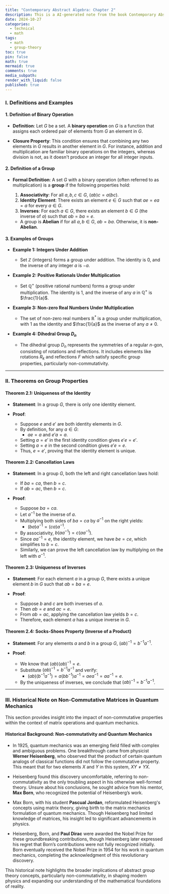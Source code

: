 ```yaml
---
title: "Contemporary Abstract Algebra: Chapter 2"
description: This is a AI-generated note from the book Contemporary Abstract Algebra
date: 2024-10-27
categories:
  - technical
  - math
tags:
  - math
  - group-theory
toc: true
pin: false
math: true
mermaid: true
comments: true
media_subpath:
render_with_liquid: false
published: true
---
```

### I. Definitions and Examples

#### **1. Definition of Binary Operation**

- **Definition**: Let $G$ be a set. A **binary operation** on $G$ is a function that assigns each ordered pair of elements from $G$ an element in $G$.

- **Closure Property**: This condition ensures that combining any two elements in $G$ results in another element in $G$. For instance, addition and multiplication are familiar binary operations on the integers, whereas division is not, as it doesn't produce an integer for all integer inputs.

#### **2. Definition of a Group**

- **Formal Definition**: A set $G$ with a binary operation (often referred to as multiplication) is a **group** if the following properties hold:
  1. **Associativity**: For all $a, b, c \in G$, $(ab)c = a(bc)$.
  2. **Identity Element**: There exists an element $e \in G$ such that $ae = ea = a$ for every $a \in G$.
  3. **Inverses**: For each $a \in G$, there exists an element $b \in G$ (the inverse of $a$) such that $ab = ba = e$.

  - A group is **Abelian** if for all $a, b \in G$, $ab = ba$. Otherwise, it is **non-Abelian**.

#### **3. Examples of Groups**

- **Example 1: Integers Under Addition**
  - Set $\mathbb{Z}$ (integers) forms a group under addition. The identity is $0$, and the inverse of any integer $a$ is $-a$.

- **Example 2: Positive Rationals Under Multiplication**
  - Set $\mathbb{Q}^+$ (positive rational numbers) forms a group under multiplication. The identity is $1$, and the inverse of any $a$ in $\mathbb{Q}^+$ is $\frac{1}{a}$.

- **Example 3: Non-zero Real Numbers Under Multiplication**
  - The set of non-zero real numbers $\mathbb{R}^*$ is a group under multiplication, with $1$ as the identity and $\frac{1}{a}$ as the inverse of any $a \neq 0$.

- **Example 4: Dihedral Group $D_n$**
  - The dihedral group $D_n$ represents the symmetries of a regular $n$-gon, consisting of rotations and reflections. It includes elements like rotations $R_k$ and reflections $F$ which satisfy specific group properties, particularly non-commutativity.

---

### II. Theorems on Group Properties

#### **Theorem 2.1: Uniqueness of the Identity**

- **Statement**: In a group $G$, there is only one identity element.

- **Proof**:
  - Suppose $e$ and $e'$ are both identity elements in $G$.
  - By definition, for any $a \in G$:
    - $ae = a$ and $e'a = a$.
  - Setting $a = e'$ in the first identity condition gives $e'e = e'$.
  - Setting $a = e$ in the second condition gives $e'e = e$.
  - Thus, $e = e'$, proving that the identity element is unique.

#### **Theorem 2.2: Cancellation Laws**

- **Statement**: In a group $G$, both the left and right cancellation laws hold:
  - If $ba = ca$, then $b = c$.
  - If $ab = ac$, then $b = c$.

- **Proof**:
  - Suppose $ba = ca$.
  - Let $a^{-1}$ be the inverse of $a$.
  - Multiplying both sides of $ba = ca$ by $a^{-1}$ on the right yields:
    - $(ba)a^{-1} = (ca)a^{-1}$.
  - By associativity, $b(aa^{-1}) = c(aa^{-1})$.
  - Since $aa^{-1} = e$, the identity element, we have $be = ce$, which simplifies to $b = c$.
  - Similarly, we can prove the left cancellation law by multiplying on the left with $a^{-1}$.

#### **Theorem 2.3: Uniqueness of Inverses**

- **Statement**: For each element $a$ in a group $G$, there exists a unique element $b$ in $G$ such that $ab = ba = e$.

- **Proof**:
  - Suppose $b$ and $c$ are both inverses of $a$.
  - Then $ab = e$ and $ac = e$.
  - From $ab = ac$, applying the cancellation law yields $b = c$.
  - Therefore, each element $a$ has a unique inverse in $G$.

#### **Theorem 2.4: Socks-Shoes Property (Inverse of a Product)**

- **Statement**: For any elements $a$ and $b$ in a group $G$, $(ab)^{-1} = b^{-1}a^{-1}$.

- **Proof**:
  - We know that $(ab)(ab)^{-1} = e$.
  - Substitute $(ab)^{-1} = b^{-1}a^{-1}$ and verify:
    - $(ab)(b^{-1}a^{-1}) = a(bb^{-1})a^{-1} = ae a^{-1} = aa^{-1} = e$.
  - By the uniqueness of inverses, we conclude that $(ab)^{-1} = b^{-1}a^{-1}$.

---

### III. Historical Note on Non-Commutative Matrices in Quantum Mechanics

This section provides insight into the impact of non-commutative properties within the context of matrix operations and quantum mechanics.

#### **Historical Background: Non-commutativity and Quantum Mechanics**

- In 1925, quantum mechanics was an emerging field filled with complex and ambiguous problems. One breakthrough came from physicist **Werner Heisenberg**, who observed that the product of certain quantum analogs of classical functions did not follow the commutative property. This meant that for two elements $X$ and $Y$ in this system, $XY \neq YX$.

- Heisenberg found this discovery uncomfortable, referring to non-commutativity as the only troubling aspect in his otherwise well-formed theory. Unsure about his conclusions, he sought advice from his mentor, **Max Born**, who recognized the potential of Heisenberg’s work.

- Max Born, with his student **Pascual Jordan**, reformulated Heisenberg's concepts using matrix theory, giving birth to the matrix mechanics formulation of quantum mechanics. Though Heisenberg had limited knowledge of matrices, his insight led to significant advancements in physics.

- Heisenberg, Born, and **Paul Dirac** were awarded the Nobel Prize for these groundbreaking contributions, though Heisenberg later expressed his regret that Born’s contributions were not fully recognized initially. Born eventually received the Nobel Prize in 1954 for his work in quantum mechanics, completing the acknowledgment of this revolutionary discovery.

This historical note highlights the broader implications of abstract group theory concepts, particularly non-commutativity, in shaping modern physics and expanding our understanding of the mathematical foundations of reality.
